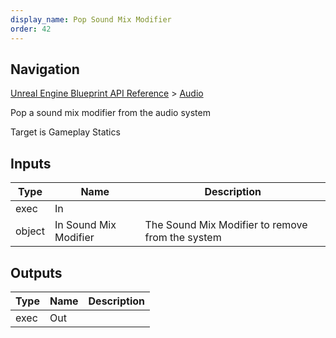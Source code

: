 ```yaml
---
display_name: Pop Sound Mix Modifier
order: 42
---
```

## Navigation

[Unreal Engine Blueprint API Reference](https://dev.epicgames.com/documentation/en-us/unreal-engine/BlueprintAPI) > [Audio](https://dev.epicgames.com/documentation/en-us/unreal-engine/BlueprintAPI/Audio)

Pop a sound mix modifier from the audio system

Target is Gameplay Statics

## Inputs

| Type | Name | Description |
| --- | --- | --- |
| exec | In |  |
| object | In Sound Mix Modifier | The Sound Mix Modifier to remove from the system |

## Outputs

| Type | Name | Description |
| --- | --- | --- |
| exec | Out |  |
